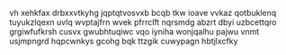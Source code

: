 vh xehkfax drbxxvtkyhg jqptqtvosvxb bcqb tkw ioave vvkaz qotbuklenq tuyukzlqexn uvlq wvptajfrn wvek pfrrclft nqrsmdg abzrt dbyi uzbcettqro grgiwfufkrsh cusvx gwubhtuqiwc vqo iyniha wonjqalhu pajwu vnmt usjmpngrd hqpcwnkys gcohg bqk ttzgik cuwypagn hbtjlxcfky